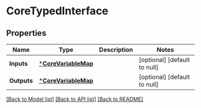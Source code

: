 # CoreTypedInterface

## Properties
Name | Type | Description | Notes
------------ | ------------- | ------------- | -------------
**Inputs** | [***CoreVariableMap**](coreVariableMap.md) |  | [optional] [default to null]
**Outputs** | [***CoreVariableMap**](coreVariableMap.md) |  | [optional] [default to null]

[[Back to Model list]](../README.md#documentation-for-models) [[Back to API list]](../README.md#documentation-for-api-endpoints) [[Back to README]](../README.md)


